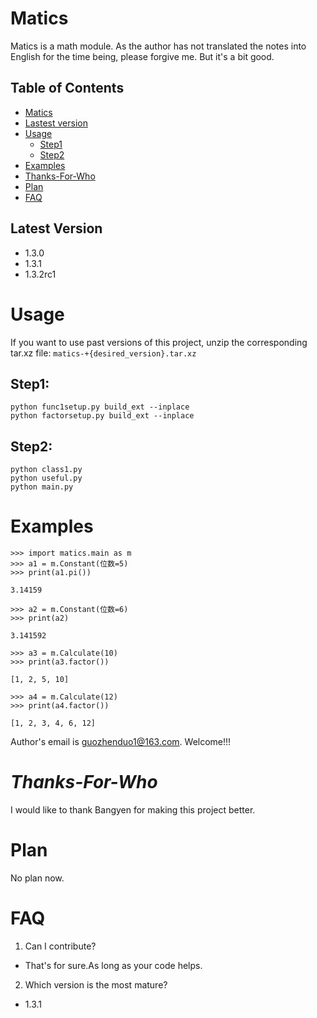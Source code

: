 # Matics
Matics is a math module. As the author has not translated the notes into English for the time being, please forgive me. But it's a bit good.

## Table of Contents
- [Matics](#Matics)
- [Lastest version](#Lastest-version)
- [Usage](#Usage)
  - [Step1](##Step1)
  - [Step2](##Step2)
- [Examples](#Examples)
- [Thanks-For-Who](#Thanks-For-Who)
- [Plan](#Plan)
- [FAQ](#FAQ)

## Latest Version
- 1.3.0
- 1.3.1
- 1.3.2rc1

# Usage
If you want to use past versions of this project, unzip the corresponding tar.xz file: `matics-+{desired_version}.tar.xz`

## Step1:
```
python func1setup.py build_ext --inplace
python factorsetup.py build_ext --inplace
```

## Step2:
```
python class1.py
python useful.py
python main.py
```

# Examples
```
>>> import matics.main as m 
>>> a1 = m.Constant(位数=5)
>>> print(a1.pi())

3.14159

>>> a2 = m.Constant(位数=6)
>>> print(a2)

3.141592

>>> a3 = m.Calculate(10)
>>> print(a3.factor())

[1, 2, 5, 10]

>>> a4 = m.Calculate(12)
>>> print(a4.factor())

[1, 2, 3, 4, 6, 12]
```
Author's email is [guozhenduo1@163.com](mailto:guozhenduo1@163.com). Welcome!!!

# *Thanks-For-Who*
I would like to thank Bangyen for making this project better.
# Plan
No plan now.
# **FAQ**

1. Can I contribute?

 - That's for sure.As long as your code helps.

2. Which version is the most mature?

 - 1.3.1
